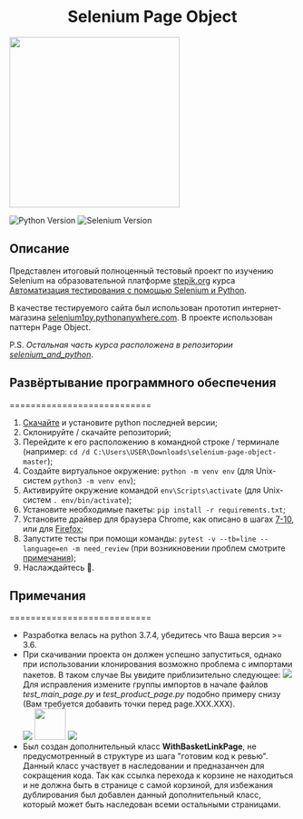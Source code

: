 <h1 align="center">Selenium Page Object</h1>
<img src="https://selenium-python.com/wp-content/uploads/2017/11/cropped-logo-mini.png" width="300">

![Python Version](https://img.shields.io/badge/python-3.7-blue)
![Selenium Version](https://img.shields.io/badge/selenium-3.14-blue)

<h2>Описание</h2>
<p>Представлен итоговый полноценный тестовый проект по изучению Selenium на образовательной платформе <a href="https://stepik.org" target="_blank">stepik.org</a> курса <a href="https://stepik.org/course/575/syllabus" target="_blank">Автоматизация тестирования с помощью Selenium и Python</a>.</p>
<p>В качестве тестируемого сайта был использован прототип интернет-магазина <a href="http://selenium1py.pythonanywhere.com" target="_blank">selenium1py.pythonanywhere.com</a>. В проекте использован паттерн Page Object.</p>
<p>P.S. <i>Остальная часть курса расположена в репозитории <a href="https://github.com/Delictum/selenium_and_python" target="_blank">selenium_and_python</a></i>.</p>

<h2>Развёртывание программного обеспечения</h2>
===========================
<ol>
  <li><a href="https://www.python.org/downloads/" target="_blank">Скачайте</a> и установите python последней версии;</li>
  <li>Склонируйте / скачайте репозиторий;</li>
  <li>Перейдите к его расположению в командной строке / терминале (например: <code>cd /d C:\Users\USER\Downloads\selenium-page-object-master</code>);</li>
  <li>Создайте виртуальное окружение: <code>python -m venv env</code> (для Unix-систем <code>python3 -m venv env</code>);</li>
  <li>Активируйте окружение командой <code>env\Scripts\activate</code> (для Unix-систем <code>. env/bin/activate</code>);</li>
  <li>Установите необходимые пакеты: <code>pip install -r requirements.txt</code>;</li>
  <li>Установите драйвер для браузера Chrome, как описано в шагах <a href="https://stepik.org/lesson/25969/step/7" target="_blank"> 7-10</a>, или для <a href="https://stepik.org/lesson/237240/step/5" target="_blank">Firefox</a>;</li>
  <li>Запустите тесты при помощи команды: <code>pytest -v --tb=line --language=en -m need_review</code> (при возникновении проблем смотрите <a href="#notes">примечания</a>);</li>
  <li>Наслаждайтесь 🎉.</li>
</ol>

<h2 id="notes">Примечания</h2>
===========================
<ul>
    <li>Разработка велась на python 3.7.4, убедитесь что Ваша версия >= 3.6.</li>
    <li>
        При скачивании проекта он должен успешно запуститься, однако при использовании клонирования возможно проблема с импортами пакетов. В таком случае Вы увидите приблизительно следующее: <img src="https://sun9-38.userapi.com/impf/cGTU8MZ-MyxOTXOhe3JWg-EepPvm4iMJMsOjOA/30ARZ_MwGFQ.jpg?size=1894x340&quality=96&proxy=1&sign=aabe814f316c4f1f057a429187a7f2d6&type=album">Для исправления измените группы импортов в начале файлов <i>test_main_page.py</i> и <i>test_product_page.py</i> подобно примеру снизу (Вам требуется добавить точки перед page.XXX.XXX).
        <div>
            <img src="https://sun9-57.userapi.com/impf/BypCA-H_GP7m1Eas3bLAjllc4IHK0_QRfjbAkA/dFC4CP6EgBE.jpg?size=299x63&quality=96&proxy=1&sign=e3f35aa120e7820b3c0b4700e0a5d707&type=album">
            <img height="55px" src="https://avatanplus.com/files/resources/original/5a16589dca5bc15fe74a2885.png">
            <img src="https://sun9-35.userapi.com/impf/KD2NVi9PS_YVpQ0-vadot-Kbn8qMPJi-1hZDnA/1JUHuvWwx34.jpg?size=309x65&quality=96&proxy=1&sign=0f0529269a3268c4a7030261feec8617&type=album">
        </div>
    </li>
    <li>Был создан дополнительный класс <b>WithBasketLinkPage</b>, не предусмотренный в структуре из шага "готовим код к ревью". Данный класс участвует в наследовании и предназанчен для сокращения кода. Так как ссылка перехода к корзине не находиться и не должна быть в странице с самой корзиной, для избежания дублирования был добавлен данный дополнительный класс, который может быть наследован всеми остальными страницами.</li>
</ul>
